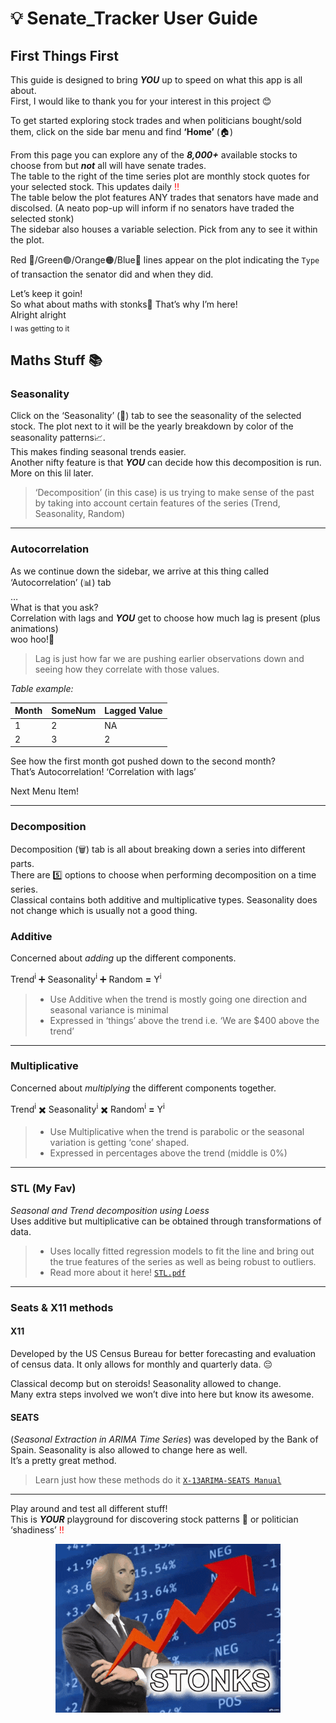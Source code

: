 <!DOCTYPE html>
<html>

<head>
  <meta charset="utf-8">
  <meta name="viewport" content="width=device-width, initial-scale=1.0">

  <link rel="stylesheet" href="https://stackedit.io/style.css" />
</head>

     
  </div>
  <div class="stackedit__right">
    <div class="stackedit__html">
      <h1 id="bulb-user-guide">💡 Senate_Tracker User Guide</h1>
      
<h2 id="first-things-first">First Things First</h2>
<p>This guide is designed to bring <em><strong>YOU</strong></em> up to speed on what this app is all about.<br>
First, I would like to thank you for your interest in this project 😊</p>
<p>To get started exploring stock trades and when politicians bought/sold them, click on the side bar menu and find <strong>‘Home’</strong> (🏠)</p>
<p>From this page you can explore any of the <em><strong>8,000+</strong></em> available stocks to choose from but <em><strong>not</strong></em> all will have senate trades.<br>
The table to the right of the time series plot are monthly stock quotes for your selected stock. This updates daily <font color="red">‼️</font><br>
The table below the plot features ANY trades that senators have made and discolsed. (A neato pop-up will inform if no senators have traded the selected stonk)<br>
The sidebar also houses a variable selection. Pick from any to see it within the plot.</p>
<p>Red 🔴/Green🟢/Orange🟠/Blue🔵 lines appear on the plot indicating the <code>Type</code> of transaction the senator did and when they did.</p>
<p>Let’s keep it goin!<br>
So what about maths with stonks🚀 That’s why I’m here!<br>
Alright alright<br>
<sub>I was getting to it</sub></p>
<h2 id="maths-stuff-books">Maths Stuff 📚</h2>
<h3 id="seasonality">Seasonality</h3>
<p>Click on the ‘Seasonality’ (🍃) tab to see the seasonality of the selected stock. The plot next to it will be the yearly breakdown by color of the seasonality patterns📈.<br>
This makes finding seasonal trends easier.<br>
Another nifty feature is that <em><strong>YOU</strong></em> can decide how this decomposition is run. More on this lil later.</p>
<blockquote>
<p>‘Decomposition’ (in this case) is us trying to make sense of the past by taking into account certain features of the series (Trend, Seasonality, Random)</p>
</blockquote>
<hr>
<h3 id="autocorrelation">Autocorrelation</h3>
<p>As we continue down the sidebar, we arrive at this thing called ‘Autocorrelation’ (📊) tab<br>
…<br>
What is that you ask?<br>
Correlation with lags and <em><strong>YOU</strong></em> get to choose how much lag is present (plus animations)<br>
woo hoo!🎉</p>
<blockquote>
<p>Lag is just how far we are pushing earlier observations down and seeing how they correlate with those values.</p>
</blockquote>
<p><em>Table example:</em></p>

<table>
<thead>
<tr>
<th>Month</th>
<th>SomeNum</th>
<th>Lagged Value</th>
</tr>
</thead>
<tbody>
<tr>
<td>1</td>
<td>2</td>
<td>NA</td>
</tr>
<tr>
<td>2</td>
<td>3</td>
<td>2</td>
</tr>
</tbody>
</table><p>See how the first month got pushed down to the second month?<br>
That’s Autocorrelation! ‘Correlation with lags’</p>
<p>Next Menu Item!</p>
<hr>
<h3 id="decomposition">Decomposition</h3>
<p>Decomposition (🗑️) tab is all about breaking down a series into different parts.<br>
There are 5️⃣ options to choose when performing decomposition on a time series.<br>
Classical contains both additive and multiplicative types. Seasonality does not change which is usually not a good thing.</p>
<h3 id="additive">Additive</h3>
<p>Concerned about <em>adding</em> up the different components.</p>
<p>Trend<sup>i</sup> ➕ Seasonality<sup>i</sup> ➕ Random <strong>=</strong> Y<sup>i</sup></p>
<blockquote>
<ul>
<li>Use Additive when the trend is mostly going one direction and seasonal variance is minimal</li>
<li>Expressed in ‘things’ above the trend i.e. ‘We are $400 above the trend’</li>
</ul>
</blockquote>
<hr>
<h3 id="multiplicative">Multiplicative</h3>
<p>Concerned about <em>multiplying</em> the different components together.</p>
<p>Trend<sup>i</sup> ✖️ Seasonality<sup>i</sup> ✖️ Random<sup>i</sup> <strong>=</strong> Y<sup>i</sup></p>
<blockquote>
<ul>
<li>Use Multiplicative when the trend is parabolic or the seasonal variation is getting ‘cone’ shaped.</li>
<li>Expressed in percentages above the trend (middle is 0%)</li>
</ul>
</blockquote>
<hr>
<h3 id="stl-my-fav">STL (My Fav)</h3>
<p><em>Seasonal and Trend decomposition using Loess</em><br>
Uses additive but multiplicative can be obtained through transformations of data.</p>
<blockquote>
<ul>
<li>Uses locally fitted regression models to fit the line and bring out the true features of the series as well as being robust to outliers.</li>
<li>Read more about it here! <a href="https://www.scb.se/contentassets/ca21efb41fee47d293bbee5bf7be7fb3/stl-a-seasonal-trend-decomposition-procedure-based-on-loess.pdf"><code>STL.pdf</code></a></li>
</ul>
</blockquote>
<hr>
<h3 id="seats--x11-methods">Seats &amp; X11 methods</h3>
<h4 id="x11">X11</h4>
<p>Developed by the US Census Bureau for better forecasting and evaluation of census data. It only allows for monthly and quarterly data. 😔</p>
<p>Classical decomp but on steroids! Seasonality allowed to change.<br>
Many extra steps involved we won’t dive into here but know its awesome.</p>
<h4 id="seats">SEATS</h4>
<p>(<em>Seasonal Extraction in ARIMA Time Series</em>) was developed by the Bank of Spain. Seasonality is also allowed to change here as well.<br>
It’s a pretty great method.</p>
<blockquote>
<p>Learn just how these methods do it <a href="https://www2.census.gov/software/x-13arima-seats/x-13-data/documentation/docx13as.pdf"><code>X-13ARIMA-SEATS Manual</code></a></p>
</blockquote>
<hr>
<p>Play around and test all different stuff!<br>
This is <em><strong>YOUR</strong></em> playground for discovering stock patterns 🚀 or politician ‘shadiness’ <font color="red">‼️</font> </p>


    
<div style="text-align: center;">
<IMG SRC="www/giphy.gif">
</div> 
</body>

</html>
